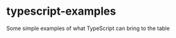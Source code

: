 typescript-examples
===================

Some simple examples of what TypeScript can bring to the table
